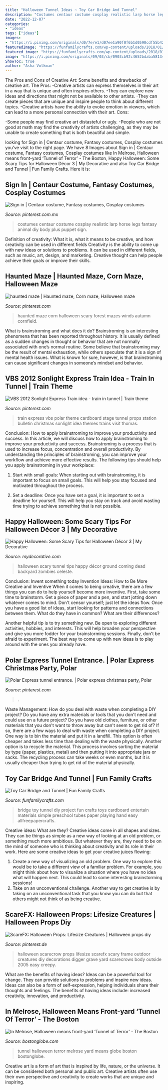 ```yaml
---
title: "Halloween Tunnel Ideas ~ Toy Car Bridge And Tunnel"
description: "Costumes centaur costume cosplay realistic larp horse legs fantasy animal diy body plus puppet sign"
date: "2022-12-07"
categories:
- "ideas"
tags: ["ideas"]
images:
- "https://i.pinimg.com/originals/d0/7e/e1/d07ee1a90f0f6b1d0590cdf55b42d6b4.jpg"
featuredImage: "https://funfamilycrafts.com/wp-content/uploads/2018/01/Toy-car-bridge-FB-599x900.jpg"
featured_image: "https://funfamilycrafts.com/wp-content/uploads/2018/01/Toy-car-bridge-FB-599x900.jpg"
image: "https://i.pinimg.com/originals/09/03/cb/0903cb92c4652bdaba58134a4a0466b0.jpg"
ShowToc: true
author: "Asha Volkman"
---
```



The Pros and Cons of Creative Art: Some benefits and drawbacks of creative art.
The Pros: 
-Creative artists can express themselves in their art in a way that is unique and often inspires others. 
-They can explore new ideas and directions that might not be available to other artists. 
-They can create pieces that are unique and inspire people to think about different topics. 
-Creative artists have the ability to evoke emotion in viewers, which can lead to a more personal connection with their art. 
Cons:


-Some people may find creative art distasteful or ugly. 
-People who are not good at math may find the creativity of artists challenging, as they may be unable to create something that is both beautiful and simple.

	

		
looking for Sign in | Centaur costume, Fantasy costumes, Cosplay costumes you've visit to the right page. We have 8 Images about Sign in | Centaur costume, Fantasy costumes, Cosplay costumes like In Melrose, Halloween means front-yard ‘Tunnel of Terror’ - The Boston, Happy Halloween: Some Scary Tips for Halloween Décor 3 | My Decorative and also Toy Car Bridge and Tunnel | Fun Family Crafts. Here it is:
		
    
## Sign In | Centaur Costume, Fantasy Costumes, Cosplay Costumes

<img loading=lazy src="https://i.pinimg.com/originals/6a/82/b2/6a82b2672c5fbbba8ff89a4aed91ba2d.jpg" onerror="this.onerror=null;this.src='https://tse2.mm.bing.net/th?id=OIP.Y5hZGh-LW_vorw74bEEkRAAAAA&amp;pid=15.1';" alt="Sign in | Centaur costume, Fantasy costumes, Cosplay costumes">

_Source: pinterest.com.mx_

>costumes centaur costume cosplay realistic larp horse legs fantasy animal diy body plus puppet sign. 

	

Definition of creativity: What it is, what it means to be creative, and how creativity can be used in different fields
Creativity is the ability to come up with new ideas or solutions to problems. It can be used in different fields, such as music, art, design, and marketing. Creative thought can help people achieve their goals or improve their skills.

    
## Haunted Maze | Haunted Maze, Corn Maze, Halloween Maze

<img loading=lazy src="https://i.pinimg.com/originals/09/03/cb/0903cb92c4652bdaba58134a4a0466b0.jpg" onerror="this.onerror=null;this.src='https://tse2.mm.bing.net/th?id=OIP.W_qr_N4pBpgq2Uik9SyIzQHaFC&amp;pid=15.1';" alt="haunted maze | Haunted maze, Corn maze, Halloween maze">

_Source: pinterest.com_

>haunted maze corn halloween scary forest mazes winds autumn cornfield. 

	

What is brainstroming and what does it do?
Brainstroming is an interesting phenomena that has been reported throughout history. It is usually defined as a sudden changes in thought or behavior that are not normally associated with one’s normal routine. Some believe that brainstroming may be the result of mental exhaustion, while others speculate that it is a sign of mental health issues. What is known for sure, however, is that brainstroming can cause significant changes in someone’s mindset and behavior.

    
## VBS 2012 Sonlight Express Train Idea - Train In Tunnel | Train Theme

<img loading=lazy src="https://i.pinimg.com/originals/b3/46/61/b34661c24dd97473d1fdd7d090bde19b.jpg" onerror="this.onerror=null;this.src='https://tse2.mm.bing.net/th?id=OIP.Fx5uaGT2iBSUMd9s5LlmkwHaHa&amp;pid=15.1';" alt="VBS 2012 Sonlight Express Train idea - train in tunnel | Train theme">

_Source: pinterest.com_

>train express vbs polar theme cardboard stage tunnel props station bulletin christmas sonlight idea themes trains visit thomas. 

	

Conclusion: How to apply brainstroming to improve your productivity and success.
In this article, we will discuss how to apply brainstroming to improve your productivity and success. Brainstroming is a process that is used to increase focus, concentration and overall productivity. By understanding the principles of brainstroming, you can improve your workflow and achieve more effective results. The following tips should help you apply brainstroming in your workplace: 
1) Start with small goals: When starting out with brainstroming, it is important to focus on small goals. This will help you stay focused and motivated throughout the process. 

2) Set a deadline: Once you have set a goal, it is important to set a deadline for yourself. This will help you stay on track and avoid wasting time trying to achieve something that is not possible.

    
## Happy Halloween: Some Scary Tips For Halloween Décor 3 | My Decorative

<img loading=lazy src="http://mydecorative.com/wp-content/uploads/2013/10/Halloween-backyard.jpg" onerror="this.onerror=null;this.src='https://tse4.mm.bing.net/th?id=OIP.Jl3Z4DA4_tX5ZhSW-zcAMAHaE7&amp;pid=15.1';" alt="Happy Halloween: Some Scary Tips for Halloween Décor 3 | My Decorative">

_Source: mydecorative.com_

>halloween scary tunnel tips happy décor ground coming dead backyard zombies celeste. 

	

Conclusion: Invent something today
Invention Ideas: How to Be More Creative and Inventive
When it comes to being creative, there are a few things you can do to help yourself become more inventive. First, take some time to brainstorm. Get a piece of paper and a pen, and start jotting down whatever comes to mind. Don't censor yourself; just let the ideas flow. Once you have a good list of ideas, start looking for patterns and connections between them. What do they have in common? What are their differences?

Another helpful tip is to try something new. Be open to exploring different activities, hobbies, and interests. This will help broaden your perspective and give you more fodder for your brainstorming sessions. Finally, don't be afraid to experiment. The best way to come up with new ideas is to play around with the ones you already have.

    
## Polar Express Tunnel Entrance. | Polar Express Christmas Party, Polar

<img loading=lazy src="https://i.pinimg.com/originals/d0/7e/e1/d07ee1a90f0f6b1d0590cdf55b42d6b4.jpg" onerror="this.onerror=null;this.src='https://tse4.mm.bing.net/th?id=OIP.NZ1YQaU9MXBCx37WiGNYwQHaFj&amp;pid=15.1';" alt="Polar Express tunnel entrance. | Polar express christmas party, Polar">

_Source: pinterest.com_

>. 

	

Waste Management: How do you deal with waste when completing a DIY project?
Do you have any extra materials or tools that you don't need and could use on a future project? Do you have old clothes, furniture, or other materials that you don't want to throw away but can't seem to get rid of? If so, there are a few ways to deal with waste when completing a DIY project. 
One way is to bin the material and put it in a landfill. This option is often cheaper and takes less time than dealing with the waste physically. Another option is to recycle the material. This process involves sorting the material by type (paper, plastics, metal) and then putting it into appropriate jars or sacks. The recycling process can take weeks or even months, but it is usually cheaper than trying to get rid of the material physically.

    
## Toy Car Bridge And Tunnel | Fun Family Crafts

<img loading=lazy src="https://funfamilycrafts.com/wp-content/uploads/2018/01/Toy-car-bridge-FB-599x900.jpg" onerror="this.onerror=null;this.src='https://tse2.mm.bing.net/th?id=OIP.riwzBcojLt-KMXX5KU9RmwHaLI&amp;pid=15.1';" alt="Toy Car Bridge and Tunnel | Fun Family Crafts">

_Source: funfamilycrafts.com_

>bridge toy tunnel diy project fun crafts toys cardboard entertain materials simple preschool tubes paper playing hand easy allfreepapercrafts. 

	

Creative ideas: What are they?
Creative ideas come in all shapes and sizes. They can be things as simple as a new way of looking at an old problem, or something much more ambitious. But whatever they are, they need to be on the mind of someone who is thinking about creativity and its role in their work. Here are some creative ideas to get your creative juices flowing: 
1) Create a new way of visualizing an old problem. One way to explore this would be to take a different view of a familiar problem. For example, you might think about how to visualize a situation where you have no idea what will happen next. This could lead to some interesting brainstorming sessions! 
2) Take on an unconventional challenge. Another way to get creative is by taking on an unconventional task that you know you can do but that others might not think of as being creative.

    
## ScareFX: Halloween Props: Lifesize Creatures | Halloween Props Diy

<img loading=lazy src="https://i.pinimg.com/736x/1f/d6/29/1fd629c95aac28903d30b63058629605--scarecrow-ideas-halloween-scarecrow.jpg" onerror="this.onerror=null;this.src='https://tse2.mm.bing.net/th?id=OIP.ld16Xhs_Dxwj3eOOj8lEdAHaMw&amp;pid=15.1';" alt="ScareFX: Halloween Props: Lifesize Creatures | Halloween props diy">

_Source: pinterest.de_

>halloween scarecrow props lifesize scarefx scary frame outdoor creatures diy decorations digger grave yard scarecrows body outside 2005 easy creepy. 

	

What are the benefits of having ideas?
Ideas can be a powerful tool for change. They can provide solutions to problems and inspire new ideas. Ideas can also be a form of self-expression, helping individuals share their thoughts and feelings. The benefits of having ideas include: increased creativity, innovation, and productivity.

    
## In Melrose, Halloween Means Front-yard ‘Tunnel Of Terror’ - The Boston

<img loading=lazy src="https://bostonglobe-prod.cdn.arcpublishing.com/resizer/pZPyHgwtiyrycMZvxYPcncMmYoI=/506x0/arc-anglerfish-arc2-prod-bostonglobe.s3.amazonaws.com/public/3433CDT7J4I6LNH3HQZGQ5DO6M.jpg" onerror="this.onerror=null;this.src='https://tse2.mm.bing.net/th?id=OIP.URfTV22sEUs0BTlNoB0raAHaFC&amp;pid=15.1';" alt="In Melrose, Halloween means front-yard ‘Tunnel of Terror’ - The Boston">

_Source: bostonglobe.com_

>tunnel halloween terror melrose yard means globe boston bostonglobe. 

	

Creative art is a form of art that is inspired by life, nature, or the universe. It can be considered both personal and public art. Creative artists often use their own perspective and creativity to create works that are unique and inspiring.

